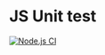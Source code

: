 # JS Unit test

[![Node.js CI](https://github.com/netology-homeworks-lomik31/js-unittest/actions/workflows/node.js.yml/badge.svg)](https://github.com/netology-homeworks-lomik31/js-unittest/actions/workflows/node.js.yml)
